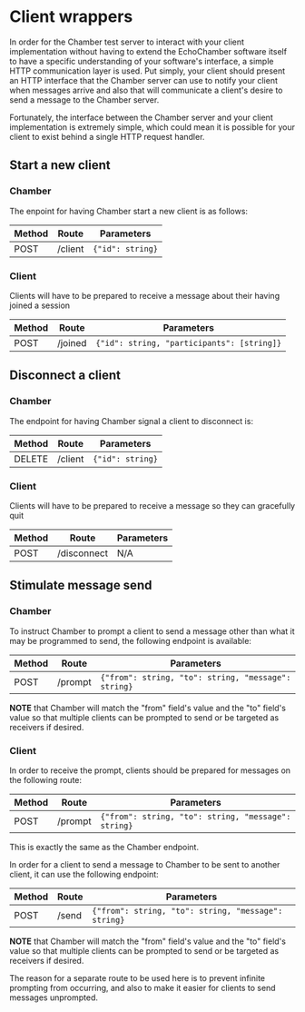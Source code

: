 # Client wrappers

In order for the Chamber test server to interact with your client implementation without
having to extend the EchoChamber software itself to have a specific understanding of your
software's interface, a simple HTTP communication layer is used.  Put simply, your client
should present an HTTP interface that the Chamber server can use to notify your client
when messages arrive and also that will communicate a client's desire to send a message
to the Chamber server.

Fortunately, the interface between the Chamber server and your client implementation
is extremely simple, which could mean it is possible for your client to exist behind a
single HTTP request handler.

## Start a new client

### Chamber

The enpoint for having Chamber start a new client is as follows:

Method | Route   | Parameters
-------|---------|------------
POST   | /client | `{"id": string}`

### Client

Clients will have to be prepared to receive a message about their having joined a session

Method | Route   | Parameters
-------|---------|------------
POST   | /joined | `{"id": string, "participants": [string]}`

## Disconnect a client

### Chamber

The endpoint for having Chamber signal a client to disconnect is:

Method | Route   | Parameters
-------|---------|------------
DELETE | /client | `{"id": string}`

### Client

Clients will have to be prepared to receive a message so they can gracefully quit

Method | Route       | Parameters
-------|-------------|------------
POST   | /disconnect | N/A

## Stimulate message send

### Chamber

To instruct Chamber to prompt a client to send a message other than what it may be
programmed to send, the following endpoint is available:

Method | Route       | Parameters
-------|-------------|------------
POST   | /prompt     | `{"from": string, "to": string, "message": string}`

**NOTE** that Chamber will match the "from" field's value and the "to" field's value
so that multiple clients can be prompted to send or be targeted as receivers if desired.

### Client

In order to receive the prompt, clients should be prepared for messages on the following route:

Method | Route       | Parameters
-------|-------------|------------
POST   | /prompt     | `{"from": string, "to": string, "message": string}`

This is exactly the same as the Chamber endpoint.

In order for a client to send a message to Chamber to be sent to another client, it can use
the following endpoint:

Method | Route       | Parameters
-------|-------------|------------
POST   | /send       | `{"from": string, "to": string, "message": string}`

**NOTE** that Chamber will match the "from" field's value and the "to" field's value
so that multiple clients can be prompted to send or be targeted as receivers if desired.

The reason for a separate route to be used here is to prevent infinite prompting from occurring,
and also to make it easier for clients to send messages unprompted.
